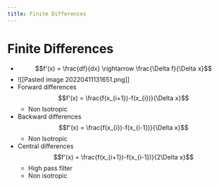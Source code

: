 ```yaml
---
title: Finite Differences
---
```


# Finite Differences
- $$f'(x) = \frac{df}{dx} \rightarrow \frac{\Delta f}{\Delta x}$$
- ![[Pasted image 20220411131651.png]]
- Forward differences $$f'(x) = \frac{f(x_{i+1})-f(x_{i})}{\Delta x}$$
	- Non Isotropic
- Backward differences $$f'(x) = \frac{f(x_{i})-f(x_{i-1})}{\Delta x}$$
	- Non Isotropic
- Central differences $$f'(x) = \frac{f(x_{i+1})-f(x_{i-1})}{2\Delta x}$$
	- High pass filter
	- Non isotropic


